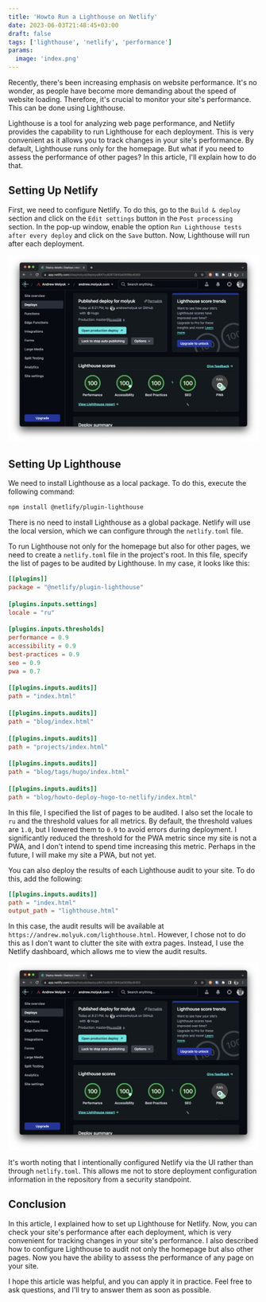 ```yaml
---
title: 'Howto Run a Lighthouse on Netlify'
date: 2023-06-03T21:48:45+03:00
draft: false
tags: ['lighthouse', 'netlify', 'performance']
params:
  image: 'index.png'
---
```


Recently, there's been increasing emphasis on website performance. It's no wonder, as people have become more demanding
about the speed of website loading. Therefore, it's crucial to monitor your site's performance. This can be done using
Lighthouse.

Lighthouse is a tool for analyzing web page performance, and Netlify provides the capability to run Lighthouse for each
deployment. This is very convenient as it allows you to track changes in your site's performance. By default, Lighthouse
runs only for the homepage. But what if you need to assess the performance of other pages? In this article, I'll explain
how to do that.

<!--more-->

## Setting Up Netlify

First, we need to configure Netlify. To do this, go to the `Build & deploy` section and click on the `Edit settings`
button in the `Post processing` section. In the pop-up window, enable the option
`Run Lighthouse tests after every deploy` and click on the `Save` button. Now, Lighthouse will run after each
deployment.

![Netlify Lighthouse](./netlify-lighthouse.webp)

## Setting Up Lighthouse

We need to install Lighthouse as a local package. To do this, execute the following command:

```bash
npm install @netlify/plugin-lighthouse
```

There is no need to install Lighthouse as a global package. Netlify will use the local version, which we can configure
through the `netlify.toml` file.

To run Lighthouse not only for the homepage but also for other pages, we need to create a `netlify.toml` file in the
project's root. In this file, specify the list of pages to be audited by Lighthouse. In my case, it looks like this:

```toml
[[plugins]]
package = "@netlify/plugin-lighthouse"

[plugins.inputs.settings]
locale = "ru"

[plugins.inputs.thresholds]
performance = 0.9
accessibility = 0.9
best-practices = 0.9
seo = 0.9
pwa = 0.7

[[plugins.inputs.audits]]
path = "index.html"

[[plugins.inputs.audits]]
path = "blog/index.html"

[[plugins.inputs.audits]]
path = "projects/index.html"

[[plugins.inputs.audits]]
path = "blog/tags/hugo/index.html"

[[plugins.inputs.audits]]
path = "blog/howto-deploy-hugo-to-netlify/index.html"
```

In this file, I specified the list of pages to be audited. I also set the locale to `ru` and the threshold values for
all metrics. By default, the threshold values are `1.0`, but I lowered them to `0.9` to avoid errors during deployment.
I significantly reduced the threshold for the PWA metric since my site is not a PWA, and I don't intend to spend time
increasing this metric. Perhaps in the future, I will make my site a PWA, but not yet.

You can also deploy the results of each Lighthouse audit to your site. To do this, add the following:

```toml
[[plugins.inputs.audits]]
path = "index.html"
output_path = "lighthouse.html"
```

In this case, the audit results will be available at `https://andrew.molyuk.com/lighthouse.html`. However, I chose not
to do this as I don't want to clutter the site with extra pages. Instead, I use the Netlify dashboard, which allows me
to view the audit results.

![netlify-lighthouse.webp](netlify-lighthouse.webp)

It's worth noting that I intentionally configured Netlify via the UI rather than through `netlify.toml`. This allows me
not to store deployment configuration information in the repository from a security standpoint.

## Conclusion

In this article, I explained how to set up Lighthouse for Netlify. Now, you can check your site's performance after each
deployment, which is very convenient for tracking changes in your site's performance. I also described how to configure
Lighthouse to audit not only the homepage but also other pages. Now you have the ability to assess the performance of
any page on your site.

I hope this article was helpful, and you can apply it in practice. Feel free to ask questions, and I'll try to answer
them as soon as possible.
